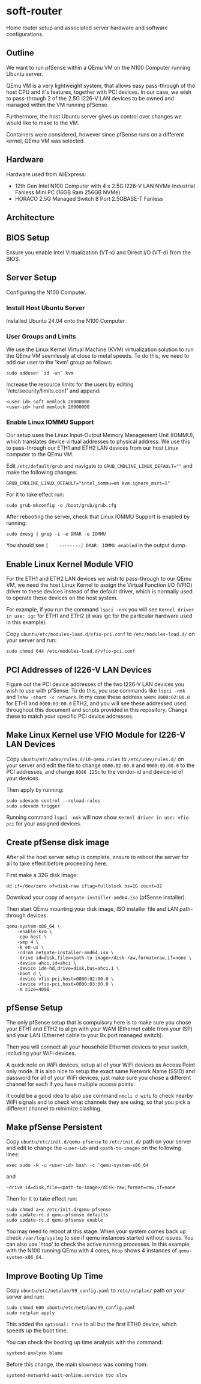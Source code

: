 # soft-router

Home router setup and associated server hardware and software configurations.

## Outline

We want to run pfSense within a QEmu VM on the N100 Computer running Ubuntu
server.

QEmu VM is a very lightweight system, that allows easy pass-through of the host
CPU and it's features, together with PCI devices. In our case, we wish to
pass-through 2 of the 2.5G I226-V LAN devices to be owned and managed within the
VM running pfSense.

Furthermore, the host Ubuntu server gives us control over changes we would like
to make to the VM.

Containers were considered, however since pfSense runs on a different kernel,
QEmu VM was selected.

## Hardware

Hardware used from AliExpress:

- 12th Gen Intel N100 Computer with 4 x 2.5G I226-V LAN NVMe Industrial Fanless
  Mini PC (16GB Ram 256GB NVMe)
- HORACO 2.5G Managed Switch 8 Port 2.5GBASE-T Fanless

## Architecture

## BIOS Setup

Ensure you enable Intel Virtualization (VT-x) and Direct I/O (VT-d) from the
BIOS.

## Server Setup

Configuring the N100 Computer.

### Install Host Ubuntu Server

Installed Ubuntu 24.04 onto the N100 Computer.

### User Groups and Limits

We use the Linux Kernel Virtual Machine (KVM) virtualization solution to run
the QEmu VM seemlessly at close to metal speeds. To do this, we need to add our
user to the 'kvm' group as follows:

    sudo adduser `id -un` kvm

Increase the resource limits for the users by editing
'/etc/security/limits.conf' and append:

    <user-id> soft memlock 20000000
    <user-id> hard memlock 20000000

### Enable Linux IOMMU Support

Our setup uses the Linux Input-Output Memory Management Unit (IOMMU), which
translates device virtual addresses to physical address. We use this to
pass-through our ETH1 and ETH2 LAN devices from our host Linux computer to the
QEmu VM.

Edit `/etc/default/grub` and navigate to
`GRUB_CMDLINE_LINUX_DEFAULT=""` and make the following changes:

    GRUB_CMDLINE_LINUX_DEFAULT="intel_iommu=on kvm.ignore_msrs=1"

For it to take effect run:

    sudo grub-mkconfig -o /boot/grub/grub.cfg

After rebooting the server, check that Linux IOMMU Support is enabled by
running:

    sudo dmesg | grep -i -e DMAR -e IOMMU

You should see `[    --------] DMAR: IOMMU enabled` in the output dump.

## Enable Linux Kernel Module VFIO

For the ETH1 and ETH2 LAN devices we wish to pass-through to our QEmu VM, we
need the host Linux Kernel to assign the Virtual Function I/O (VFIO) driver to
these devices instead of the default driver, which is normally used to operate
these devices on the host system.

For example, if you run the command `lspci -nnk` you will see
`Kernel driver in use: igc` for ETH1 and ETH2 (it was igc for the particular
hardware used in this example).

Copy `ubuntu/etc/modules-load.d/vfio-pci.conf` to `/etc/modules-load.d/` on your
server and run:

    sudo chmod 644 /etc/modules-load.d/vfio-pci.conf

## PCI Addresses of I226-V LAN Devices

Figure out the PCI device addresses of the two I226-V LAN devices you wish to
use with pfSense. To do this, you use commands like `lspci -nnk` and
`lshw -short -c network`. In my case these address were `0000:02:00.0` for ETH1
and `0000:03:00.0` ETH2, and you will see these addressed used throughout this
document and scripts provided in this repository. Change these to match your
specific PCI device addresses.

## Make Linux Kernel use VFIO Module for I226-V LAN Devices

Copy `ubuntu/etc/udev/rules.d/10-qemu.rules` to `/etc/udev/rules.d/` on your
server and edit the file to change `0000:02:00.0` and `0000:03:00.0` to the PCI
addresses, and change `8086 125c` to the vendor-id and device-id of your
devices.

Then apply by running:

    sudo udevadm control --reload-rules
    sudo udevadm trigger

Running command `lspci -nnk` will now show `Kernel driver in use: vfio-pci` for
your assigned devices.

## Create pfSense disk image

After all the host server setup is complete, ensure to reboot the server for all
to take effect before proceeding here.

First make a 32G disk image:

    dd if=/dev/zero of=disk-raw iflag=fullblock bs=1G count=32

Download your copy of `netgate-installer-amd64.iso` (pfSense installer).

Then start QEmu mounting your disk image, ISO installer file and LAN
path-through devices:

    qemu-system-x86_64 \
        -enable-kvm \
        -cpu host \
        -smp 4 \
        -k en-us \
        -cdrom netgate-installer-amd64.iso \
        -drive id=disk,file=<path-to-image>/disk-raw,format=raw,if=none \
        -device ahci,id=ahci \
        -device ide-hd,drive=disk,bus=ahci.1 \
        -boot d \
        -device vfio-pci,host=0000:02:00.0 \
        -device vfio-pci,host=0000:03:00.0 \
        -m size=4096

## pfSense Setup

The only pfSense setup that is compulsory here is to make sure you chose your
ETH1 and ETH2 to align with your WAM (Ethernet cable from your ISP) and your
LAN (Ethernet cable to your 8x port managed switch).

Then you will connect all your household Ethernet devices to your switch,
including your WiFi devices.

A quick note on WiFi devices, setup all of your WiFi devices as Access Point
only mode. It is also nice to setup the exact same Network Name (SSID) and
password for all of your WiFi devices, just make sure you chose a different
channel for each if you have multiple access points.

It could be a good idea to also use command `nmcli d wifi` to check nearby WiFi
signals and to check what channels they are using, so that you pick a different
channel to minimize clashing.

## Make pfSense Persistent

Copy `ubuntu/etc/init.d/qemu-pfsense` to `/etc/init.d/` path on your server and
edit to change the `<user-id>` and `<path-to-image>` on the following lines:

    exec sudo -H -u <user-id> bash -c 'qemu-system-x86_64

and

    -drive id=disk,file=<path-to-image>/disk-raw,format=raw,if=none

Then for it to take effect run:

    sudo chmod a+x /etc/init.d/qemu-pfsense
    sudo update-rc.d qemu-pfsense defaults
    sudo update-rc.d qemu-pfsense enable

You may need to reboot at this stage. When your system comes back up check
`/var/log/syslog` to see if qemu instances started without issues. You can also
use 'htop' to check the active running processes. In this example, with the N100
running QEmu with 4 cores, `htop` shows 4 instances of `qemu-system-x86_64`.

## Improve Booting Up Time

Copy `ubuntu/etc/netplan/99_config.yaml` to `/etc/netplan/` path on your server
and run:

    sudo chmod 600 ubuntu/etc/netplan/99_config.yaml
    sudo netplan apply

This added the `optional: true` to all but the first ETH0 device, which speeds
up the boot time.

You can check the booting up time analysis with the command:

    systemd-analyze blame

Before this change, the main slowness was coming from:

    systemd-networkd-wait-online.service too slow

